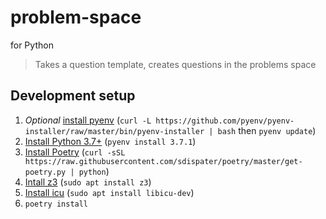 # problem-space

for Python

> Takes a question template, creates questions in the problems space

## Development setup

1.  _Optional_ [install pyenv](https://github.com/pyenv/pyenv) (`curl -L https://github.com/pyenv/pyenv-installer/raw/master/bin/pyenv-installer | bash` then `pyenv update`)
2.  [Install Python 3.7+](https://www.python.org/downloads) (`pyenv install 3.7.1`)
3.  [Install Poetry](https://poetry.eustace.io/docs/) (`curl -sSL https://raw.githubusercontent.com/sdispater/poetry/master/get-poetry.py | python`)
4.  [Intall z3](https://github.com/Z3Prover/z3) (`sudo apt install z3`)
5.  [Install icu](https://ssl.icu-project.org/apiref/icu4c) (`sudo apt install libicu-dev`)
6.  `poetry install`
